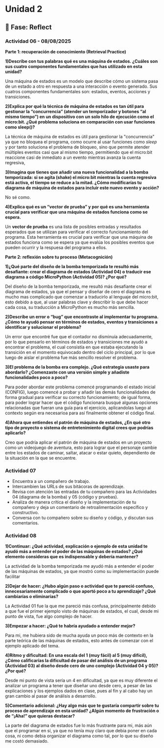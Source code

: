 # Unidad 2


## 🤔 Fase: Reflect

### Actividad 06 - 08/08/2025

**Parte 1: recuperación de conocimiento (Retrieval Practice)**

**1)Describe con tus palabras qué es una máquina de estados. ¿Cuáles son sus cuatro componentes fundamentales que has utilizado en esta unidad?**
  
  Una máquina de estados es un modelo que describe cómo un sistema pasa de un estado a otro en respuesta a una interacción o evento generado. Sus cuatros componentes fundamentales son: estados, eventos, acciones y transiciones.  

**2)Explica por qué la técnica de máquina de estados es tan útil para gestionar la “concurrencia” (atender un temporizador y botones “al mismo tiempo”) en un dispositivo con un solo hilo de ejecución como el micro:bit. ¿Qué problema soluciona en comparación con usar funciones como sleep()?**

  La técnica de máquina de estados es útil para gestionar la "concurrencia" ya que no bloquea el programa, como ocurre al usar funciones como *sleep* y por tanto soluciona el problema de bloqueo, sino que permite atender múltiples eventos casi que al mismo tiempo, permitiendo que el micro:bit reaccione casi de inmediato a un evento mientras avanza la cuenta regresiva,

**3)Imagina que tienes que añadir una nueva funcionalidad a la bomba temporizada: si se agita (shake) el micro:bit mientras la cuenta regresiva está activa, el tiempo se reduce a la mitad. ¿Cómo modificarías tu diagrama de máquina de estados para incluir este nuevo evento y acción?**

  No sé como.

**4)Explica qué es un “vector de prueba” y por qué es una herramienta crucial para verificar que una máquina de estados funciona como se espera.**

  Un **vector de prueba** es  una lista de posibles entradas y resultados esperados que se utilizan para verificar el correcto funcionamiento del programa. Esta herramienta es crucial para verificar que una máquina de estados funciona como se espera ya que evalúa los posibles eventos que pueden ocurrir y la respuesa del programa a ellos.

**Parte 2: reflexión sobre tu proceso (Metacognición)**

**1)¿Qué parte del diseño de la bomba temporizada te resultó más desafiante: crear el diagrama de estados (Actividad 04) o traducir ese diagrama a código MicroPython (Actividad 05)? ¿Por qué?**

  Del diseño de la bomba temporizada, me resultó más desafiante crear el diagrama de estados, ya que el pensar y diseñar de cero el diagrama es mucho mas complicado que comenzar a traducirlo al lenguaje del micro:bit, esto debido a que, al usar palabras clave y describir lo que debe hacer cada cosa, su traducción a MicroPython es mucho más sencilla.

**2)Describe un error o “bug” que encontraste al implementar tu programa. ¿Cómo te ayudó pensar en términos de estados, eventos y transiciones a identificar y solucionar el problema?**

  Un error que encontré fue que el contador no disminuía adecuadamente, por lo que pensarlo en términos de estados y transiciones me ayudó a encontrar el problema, el cual consistía en que estaba ejecutando la transición en el momento equivocado dentro del ciclo principal, por lo que luego de aislar el problema fue más sencillo resolver el problema.

**3)El problema de la bomba era complejo. ¿Qué estrategia usaste para abordarlo? ¿Comenzaste con una versión simple y añadiste funcionalidades poco a poco?**

  Para poder abordar este problema comencé programando el estado inicial (CONFIG), luego comencé a probar y añadir las demás funcionalidades de forma gradual para verificar su correcto funcionamiento; de igual forma, para poder lograr hacer que el código funcionara busqué algunas opciones relacionadas que fueran una guía para el ejercicio, aplicandolas luego al contexto según era necesarioa para así finalmente obtener el código final.

**4)Ahora que entiendes el patrón de máquina de estados, ¿En qué otro tipo de proyecto o sistema de entretenimiento digital crees que podrías aplicarlo?**

Creo que podría aplicar el patrón de máquina de estados en un proyecto como un videojuego de aventura, esto para lograr que el personaje cambie entre los estados de caminar, saltar, atacar o estar quieto, dependiento de la situación en la que se encuentre.

### Actividad 07

- Encuentra a un compañero de trabajo.
- Intercambien las URLs de sus bitácoras de aprendizaje.
- Revisa con atención las entradas de tu compañero para las Actividades 04 (diagrama de la bomba) y 05 (código y pruebas).
- Analiza de manera crítica el diseño y la implementación de tu compañero y deja un comentario de retroalimentación específico y constructivo.
- Conversa con tu compañero sobre su diseño y código, y discutan sus comentarios.

### Actividad 08

**1)Continuar: ¿Qué actividad, explicación o ejemplo de esta unidad te ayudó más a entender el poder de las máquinas de estados? ¿Qué elemento consideras que es indispensable y debería mantener?**

  La actividad de la bomba temporizada me ayudó más a entender el poder de las máquinas de estados, ya que mostró como su implementación puede facilitar 

**2)Dejar de hacer: ¿Hubo algún paso o actividad que te pareció confuso, innecesariamente complicado o que aportó poco a tu aprendizaje? ¿Qué cambiarías o eliminarías?**

  La Actividad 01 fue la que me pareció más confusa, principalmente debido a que fue el primer ejemplo visto de máquinas de estados, el cual, desde mi punto de vista, fue algo complejo de hacer.

**3)Empezar a hacer: ¿Qué te habría ayudado a entender mejor?**

  Para mi, me hubiera sido de mucha ayuda un poco más de contexto en la parte teórica de las máquinas de estados, esto antes de comenzar con el ejemplo aplicado del tema.

**4)Ritmo y dificultad: En una escala del 1 (muy fácil) al 5 (muy difícil), ¿Cómo calificarías la dificultad de pasar del análisis de un programa (Actividad 03) al diseño desde cero de uno complejo (Actividad 04 y 05)? ¿Por qué?**

  Desde mi punto de vista sería un 4 en dificultad, ya que es muy diferente el analizar un programa a tener que diseñar uno desde cero, a pesar de las explicaciones y los ejemplos dados en clase, pues al fin y al cabo hay un gran cambio al pasar de análisis a desarrollo.

**5)Comentario adicional: ¿Hay algo más que te gustaría compartir sobre tu proceso de aprendizaje en esta unidad? ¿Algún momento de frustración o de “¡Aha!” que quieras destacar?**

  La parte del diagrama de estados fue lo más frustrante para mi, más aún que el programar en sí, ya que no tenía muy claro que debia poner en cada cosa, ni como debia organizar el diagrama como tal, por lo que su diseño me costó demasiado.


